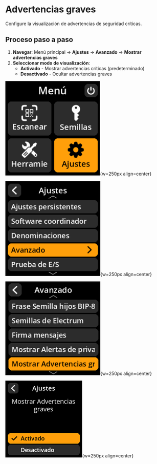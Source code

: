 # Advertencias graves

Configure la visualización de advertencias de seguridad críticas.

## Proceso paso a paso

1. **Navegar**: Menú principal → **Ajustes** → **Avanzado** → **Mostrar advertencias graves**
2. **Seleccionar modo de visualización**:
     - **Activado** - Mostrar advertencias críticas (predeterminado)
     - **Desactivado** - Ocultar advertencias graves

![Menú de selección de ajustes](images/HomeScreenSettingsSelectView_dc_as_es.png){w=250px align=center}

![Menú de selección avanzada](images/SettingsMainMenuAdvancedSelectView_dc_as_es.png){w=250px align=center}

![Menú de selección de advertencias graves](images/ShowDireWarningsSelectView_dc_as_es.png){w=250px align=center}

![Configuración de advertencias Dire](images/SettingsEntryUpdateSelectionView_dire_warnings_dc_as_es.png){w=250px align=center}
